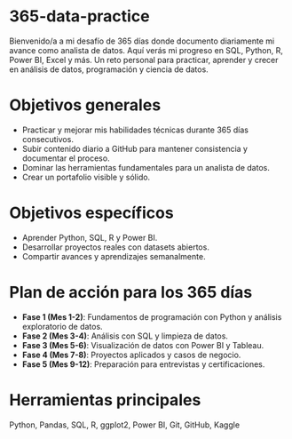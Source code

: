 # 365-data-practice

Bienvenido/a a mi desafío de 365 días donde documento diariamente mi avance como analista de datos. Aquí verás mi progreso en SQL, Python, R, Power BI, Excel y más. Un reto personal para practicar, aprender y crecer en análisis de datos, programación y ciencia de datos.

# Objetivos generales

- Practicar y mejorar mis habilidades técnicas durante 365 días consecutivos.
- Subir contenido diario a GitHub para mantener consistencia y documentar el proceso.
- Dominar las herramientas fundamentales para un analista de datos.
- Crear un portafolio visible y sólido.

# Objetivos específicos

- Aprender Python, SQL, R y Power BI.
- Desarrollar proyectos reales con datasets abiertos.
- Compartir avances y aprendizajes semanalmente.

# Plan de acción para los 365 días

- **Fase 1 (Mes 1-2)**: Fundamentos de programación con Python y análisis exploratorio de datos.
- **Fase 2 (Mes 3-4)**: Análisis con SQL y limpieza de datos.
- **Fase 3 (Mes 5-6)**: Visualización de datos con Power BI y Tableau.
- **Fase 4 (Mes 7-8)**: Proyectos aplicados y casos de negocio.
- **Fase 5 (Mes 9-12)**: Preparación para entrevistas y certificaciones.

# Herramientas principales

Python, Pandas, SQL, R, ggplot2, Power BI, Git, GitHub, Kaggle

